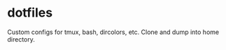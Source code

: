 dotfiles
========
Custom configs for tmux, bash, dircolors, etc.
Clone and dump into home directory.
